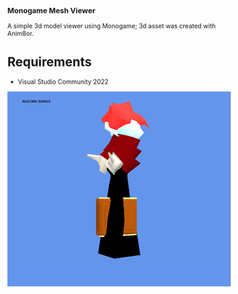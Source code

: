 ### Monogame Mesh Viewer
A simple 3d model viewer using Monogame; 3d asset was created with Anim8or. 
# Requirements
- Visual Studio Community 2022

![black mage](./monogame_3d_viewer.png "Black Mage")

